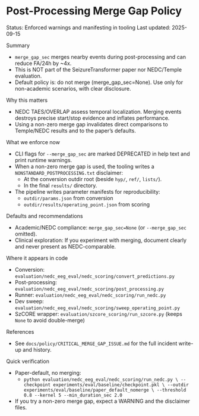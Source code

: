 # Post-Processing Merge Gap Policy

Status: Enforced warnings and manifesting in tooling
Last updated: 2025-09-15

Summary
- `merge_gap_sec` merges nearby events during post-processing and can reduce FA/24h by ~4x.
- This is NOT part of the SeizureTransformer paper nor NEDC/Temple evaluation.
- Default policy is: do not merge (merge_gap_sec=None). Use only for non-academic scenarios, with clear disclosure.

Why this matters
- NEDC TAES/OVERLAP assess temporal localization. Merging events destroys precise start/stop evidence and inflates performance.
- Using a non-zero merge gap invalidates direct comparisons to Temple/NEDC results and to the paper’s defaults.

What we enforce now
- CLI flags for `--merge_gap_sec` are marked DEPRECATED in help text and print runtime warnings.
- When a non-zero merge gap is used, the tooling writes a `NONSTANDARD_POSTPROCESSING.txt` disclaimer:
  - At the conversion outdir root (beside `hyp/`, `ref/`, `lists/`).
  - In the final `results/` directory.
- The pipeline writes parameter manifests for reproducibility:
  - `outdir/params.json` from conversion
  - `outdir/results/operating_point.json` from scoring

Defaults and recommendations
- Academic/NEDC compliance: `merge_gap_sec=None` (or `--merge_gap_sec` omitted).
- Clinical exploration: If you experiment with merging, document clearly and never present as NEDC-comparable.

Where it appears in code
- Conversion: `evaluation/nedc_eeg_eval/nedc_scoring/convert_predictions.py`
- Post-processing: `evaluation/nedc_eeg_eval/nedc_scoring/post_processing.py`
- Runner: `evaluation/nedc_eeg_eval/nedc_scoring/run_nedc.py`
- Dev sweep: `evaluation/nedc_eeg_eval/nedc_scoring/sweep_operating_point.py`
- SzCORE wrapper: `evaluation/szcore_scoring/run_szcore.py` (keeps `None` to avoid double-merge)

References
- See `docs/policy/CRITICAL_MERGE_GAP_ISSUE.md` for the full incident write-up and history.

Quick verification
- Paper-default, no merging:
  - `python evaluation/nedc_eeg_eval/nedc_scoring/run_nedc.py \
     --checkpoint experiments/eval/baseline/checkpoint.pkl \
     --outdir experiments/eval/baseline/paper_default_nomerge \
     --threshold 0.8 --kernel 5 --min_duration_sec 2.0`
- If you try a non-zero merge gap, expect a WARNING and the disclaimer files.

